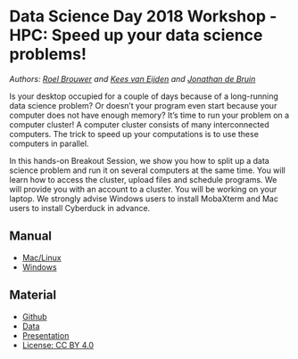 # Data Science Day 2018 Workshop - HPC: Speed up your data science problems!

*Authors: [Roel Brouwer](https://www.uu.nl/medewerkers/RJJBrouwer) and [Kees van Eijden](https://www.uu.nl/medewerkers/CJvanEijden/0) and [Jonathan de Bruin](https://www.uu.nl/medewerkers/JdeBruin1)*

Is your desktop occupied for a couple of days because of a long-running data
science problem? Or doesn’t your program even start because your computer does
not have enough memory? It’s time to run your problem on a computer cluster! A
computer cluster consists of many interconnected computers. The trick to speed
up your computations is to use these computers in parallel.

In this hands-on Breakout Session, we show you how to split up a data science
problem and run it on several computers at the same time. You will learn how
to access the cluster, upload files and schedule programs. We will provide you
with an account to a cluster. You will be working on your laptop. We strongly
advise Windows users to install MobaXterm and Mac users to install Cyberduck
in advance.

## Manual

- [Mac/Linux](/manual_mac.md)
- [Windows](/manual_windows.md)

## Material 

- [Github](https://github.com/UtrechtUniversity/datascienceday-hpc)
- [Data](/data/)
- [Presentation](/presentation/)
- [License: CC BY 4.0](http://creativecommons.org/licenses/by/4.0/)
